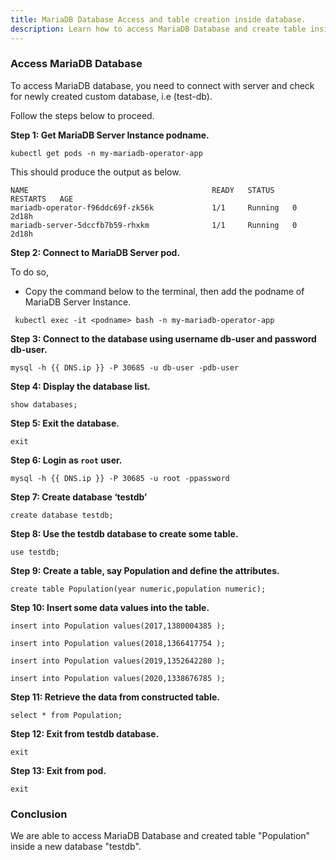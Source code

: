```yaml
---
title: MariaDB Database Access and table creation inside database.
description: Learn how to access MariaDB Database and create table inside database.
---
```


### Access MariaDB Database

To access MariaDB database, you need to connect with server and check for newly created custom database, i.e (test-db).

Follow the steps below to proceed.

**Step 1: Get MariaDB Server Instance podname.**

```execute
kubectl get pods -n my-mariadb-operator-app
```

This should produce the output as below.

```
NAME                                         READY   STATUS    RESTARTS   AGE
mariadb-operator-f96ddc69f-zk56k             1/1     Running   0          2d18h
mariadb-server-5dccfb7b59-rhxkm              1/1     Running   0          2d18h
```

**Step 2: Connect to MariaDB Server pod.**

To do so,

-   Copy the command below to the terminal, then add the podname of MariaDB Server Instance.

```copy
 kubectl exec -it <podname> bash -n my-mariadb-operator-app
```

**Step 3: Connect to the database using username db-user and password db-user.**

```execute
mysql -h {{ DNS.ip }} -P 30685 -u db-user -pdb-user
```

**Step 4: Display the database list.**

```execute
show databases;
```

**Step 5: Exit the database.**

```execute
exit
```

**Step 6: Login as `root` user.**

```execute
mysql -h {{ DNS.ip }} -P 30685 -u root -ppassword
```

**Step 7: Create database ‘testdb’**

```execute
create database testdb;
```

**Step 8: Use the testdb database to create some table.**

```execute
use testdb;
```

**Step 9: Create a table, say Population and define the attributes.**

```execute
create table Population(year numeric,population numeric);
```

**Step 10: Insert some data values into the table.**

```execute
insert into Population values(2017,1380004385 );
```

```execute
insert into Population values(2018,1366417754 );
```

```execute
insert into Population values(2019,1352642280 );
```

```execute
insert into Population values(2020,1338676785 );
```

**Step 11: Retrieve the data from constructed table.**

```execute
select * from Population;
```

**Step 12: Exit from testdb database.**

```execute
exit
```

**Step 13: Exit from pod.**

```execute
exit
```

### Conclusion

We are able to access MariaDB Database and created table "Population" inside a new database "testdb".
